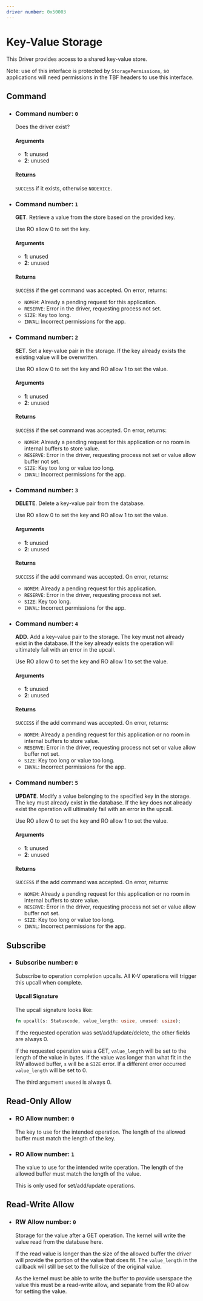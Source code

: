 ```yaml
---
driver number: 0x50003
---
```


# Key-Value Storage

This Driver provides access to a shared key-value store.

Note: use of this interface is protected by `StoragePermissions`, so
applications will need permissions in the TBF headers to use this interface.

## Command

- ### Command number: `0`

  Does the driver exist?

  #### Arguments

  - **1**: unused
  - **2**: unused

  #### Returns

  `SUCCESS` if it exists, otherwise `NODEVICE`.

- ### Command number: `1`

  **GET**. Retrieve a value from the store based on the provided key.

  Use RO allow 0 to set the key.

  #### Arguments

  - **1**: unused
  - **2**: unused

  #### Returns

  `SUCCESS` if the get command was accepted. On error, returns:

  - `NOMEM`: Already a pending request for this application.
  - `RESERVE`: Error in the driver, requesting process not set.
  - `SIZE`: Key too long.
  - `INVAL`: Incorrect permissions for the app.

- ### Command number: `2`

  **SET**. Set a key-value pair in the storage. If the key already exists the
  existing value will be overwritten.

  Use RO allow 0 to set the key and RO allow 1 to set the value.

  #### Arguments

  - **1**: unused
  - **2**: unused

  #### Returns

  `SUCCESS` if the set command was accepted. On error, returns:

  - `NOMEM`: Already a pending request for this application or no room
    in internal buffers to store value.
  - `RESERVE`: Error in the driver, requesting process not set or value allow
    buffer not set.
  - `SIZE`: Key too long or value too long.
  - `INVAL`: Incorrect permissions for the app.

- ### Command number: `3`

  **DELETE**. Delete a key-value pair from the database.

  Use RO allow 0 to set the key and RO allow 1 to set the value.

  #### Arguments

  - **1**: unused
  - **2**: unused

  #### Returns

  `SUCCESS` if the add command was accepted. On error, returns:

  - `NOMEM`: Already a pending request for this application.
  - `RESERVE`: Error in the driver, requesting process not set.
  - `SIZE`: Key too long.
  - `INVAL`: Incorrect permissions for the app.

- ### Command number: `4`

  **ADD**. Add a key-value pair to the storage. The key must not already exist
  in the database. If the key already exists the operation will ultimately fail
  with an error in the upcall.

  Use RO allow 0 to set the key and RO allow 1 to set the value.

  #### Arguments

  - **1**: unused
  - **2**: unused

  #### Returns

  `SUCCESS` if the add command was accepted. On error, returns:

  - `NOMEM`: Already a pending request for this application or no room
    in internal buffers to store value.
  - `RESERVE`: Error in the driver, requesting process not set or value allow
    buffer not set.
  - `SIZE`: Key too long or value too long.
  - `INVAL`: Incorrect permissions for the app.

- ### Command number: `5`

  **UPDATE**. Modify a value belonging to the specified key in the storage. The
  key must already exist in the database. If the key does not already exist the
  operation will ultimately fail with an error in the upcall.

  Use RO allow 0 to set the key and RO allow 1 to set the value.

  #### Arguments

  - **1**: unused
  - **2**: unused

  #### Returns

  `SUCCESS` if the add command was accepted. On error, returns:

  - `NOMEM`: Already a pending request for this application or no room
    in internal buffers to store value.
  - `RESERVE`: Error in the driver, requesting process not set or value allow
    buffer not set.
  - `SIZE`: Key too long or value too long.
  - `INVAL`: Incorrect permissions for the app.

## Subscribe

- ### Subscribe number: `0`

  Subscribe to operation completion upcalls. All K-V operations will trigger
  this upcall when complete.

  #### Upcall Signature

  The upcall signature looks like:

  ```rust
  fn upcall(s: Statuscode, value_length: usize, unused: usize);
  ```

  If the requested operation was set/add/update/delete, the other fields are
  always 0.

  If the requested operation was a GET, `value_length` will be set to the length
  of the value in bytes. If the value was longer than what fit in the RW allowed
  buffer, `s` will be a `SIZE` error. If a different error occurred
  `value_length` will be set to 0.

  The third argument `unused` is always 0.

## Read-Only Allow

- ### RO Allow number: `0`

  The key to use for the intended operation. The length of the allowed buffer
  must match the length of the key.


- ### RO Allow number: `1`

  The value to use for the intended write operation. The length of the allowed
  buffer must match the length of the value.

  This is only used for set/add/update operations.

## Read-Write Allow

- ### RW Allow number: `0`

  Storage for the value after a GET operation. The kernel will write the value
  read from the database here.

  If the read value is longer than the size of the allowed buffer the driver
  will provide the portion of the value that does fit. The `value_length` in the
  callback will still be set to the full size of the original value.

  As the kernel must be able to write the buffer to provide userspace the value
  this must be a read-write allow, and separate from the RO allow for setting
  the value.
